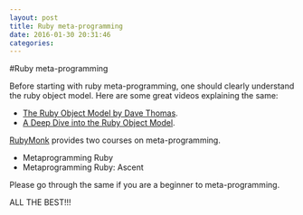 ```yaml
---
layout: post
title: Ruby meta-programming
date: 2016-01-30 20:31:46
categories:
---
```


#Ruby meta-programming

Before starting with ruby meta-programming, one should clearly understand the ruby object model.
Here are some great videos explaining the same:


* [The Ruby Object Model by Dave Thomas](https://www.youtube.com/watch?v=X2sgQ38UDVY).
* [A Deep Dive into the Ruby Object Model](https://www.youtube.com/watch?v=by5fFOBhtPQ).



[RubyMonk](http://rubymonk.com/learning/books) provides two courses on meta-programming.

* Metaprogramming Ruby
* Metaprogramming Ruby: Ascent

Please go through the same if you are a beginner to meta-programming.

ALL THE BEST!!!
